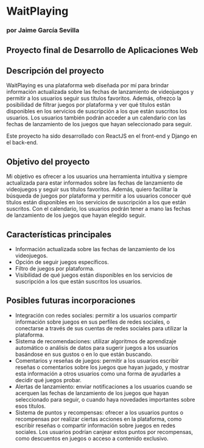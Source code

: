 # WaitPlaying
### por Jaime García Sevilla

## Proyecto final de Desarrollo de Aplicaciones Web


## Descripción del proyecto
WaitPlaying es una plataforma web diseñada por mí para brindar información actualizada sobre las fechas de lanzamiento de videojuegos y permitir a los usuarios seguir sus títulos favoritos. Además, ofrezco la posibilidad de filtrar juegos por plataforma y ver qué títulos están disponibles en los servicios de suscripción a los que están suscritos los usuarios. Los usuarios también podrán acceder a un calendario con las fechas de lanzamiento de los juegos que hayan seleccionado para seguir.

Este proyecto ha sido desarrollado con ReactJS en el front-end y Django en el back-end.

## Objetivo del proyecto
Mi objetivo es ofrecer a los usuarios una herramienta intuitiva y siempre actualizada para estar informados sobre las fechas de lanzamiento de videojuegos y seguir sus títulos favoritos. Además, quiero facilitar la búsqueda de juegos por plataforma y permitir a los usuarios conocer qué títulos están disponibles en los servicios de suscripción a los que están suscritos. Con el calendario, los usuarios podrán tener a mano las fechas de lanzamiento de los juegos que hayan elegido seguir.

## Características principales
- Información actualizada sobre las fechas de lanzamiento de los videojuegos.
- Opción de seguir juegos específicos.
- Filtro de juegos por plataforma.
- Visibilidad de qué juegos están disponibles en los servicios de suscripción a los que están suscritos los usuarios.

## Posibles futuras incorporaciones
- Integración con redes sociales: permitir a los usuarios compartir información sobre juegos en sus perfiles de redes sociales, o conectarse a través de sus cuentas de redes sociales para utilizar la plataforma.
- Sistema de recomendaciones: utilizar algoritmos de aprendizaje automático o análisis de datos para sugerir juegos a los usuarios basándose en sus gustos o en lo que están buscando.
- Comentarios y reseñas de juegos: permitir a los usuarios escribir reseñas o comentarios sobre los juegos que hayan jugado, y mostrar esta información a otros usuarios como una forma de ayudarles a decidir qué juegos probar.
- Alertas de lanzamiento: enviar notificaciones a los usuarios cuando se acerquen las fechas de lanzamiento de los juegos que hayan seleccionado para seguir, o cuando haya novedades importantes sobre esos títulos.
- Sistema de puntos y recompensas: ofrecer a los usuarios puntos o recompensas por realizar ciertas acciones en la plataforma, como escribir reseñas o compartir información sobre juegos en redes sociales. Los usuarios podrían canjear estos puntos por recompensas, como descuentos en juegos o acceso a contenido exclusivo.